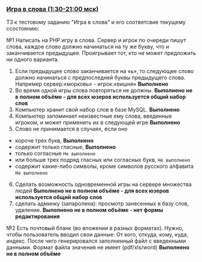 <h3><a href="http://servyz.xyz:8099">Игра в слова (1:30-21:00 мск)</a></h3>

<p>ТЗ к тестовому заданию "Игра в слова" и его соответсвие текущему ссостоянию:</p>

№1
Написать на PHP игру в слова. Сервер и игрок по очереди пишут слова, каждое слово должно начинаться на ту же букву, что и заканчивается предыдущее.
Проигрывает тот, кто не может предложить ни одного варианта.
1) Если предыдущее слово заканчивается на «ь», то следующее слово должно начинаться с предпоследней буквы предыдущего слова. Например сервер:«морковь» -
игрок:«вишня» **Выполнено**
2) Во время одной игры слова повторяться не должны. **Выполнено не в полном объёме - для всех юзеров используется общий набор слов**
3) Компьютер хранит свой набор слов в базе MySQL. **Выполнено**
4) Компьютер запоминает неизвестные ему слова, введенные игроком, и может применить их в следующей игре **Выполнено**
5) Слово не принимается в случаях, если оно
* короче трех букв, **Выполнено**
* содержит только гласные, **Выполнено**
* только согласные `Не выполнено`
* или больше трех подряд гласных или согласных букв, `Не выполнено`
* содержит какие-либо символы, кроме символов русского алфавита `Не выполнено`
6) Сделать возможность одновременной игры на сервере множества людей **Выполнено не в полном объёме - для всех юзеров используется общий набор слов**
7) сделать админку (запаролена): просмотр занесенных в базу слов, удаление. **Выполнено не в полном объёме - нет формы редактирования**

№2 Есть почтовый бланк (во вложении в разных форматах).
Нужно, чтобы пользователь вводил свои данные: От кого, откуда, кому,
куда, индекс. После чего генерировался заполненный файл с введенными
данными. Формат файла значения не имеет (pdf/xls/word) **Выполнено не в полном объёме**